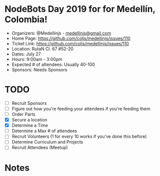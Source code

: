  # NodeBots Day 2019 for for Medellín, Colombia!

 - Organizers: @Medellínjs - medellinjs@gmail.com
 - Home Page: https://github.com/coljs/medellinjs/issues/110
 - Ticket Link: https://github.com/coljs/medellinjs/issues/110
 - Location: RutaN Cl. 67 #52-20
 - Dates: July 27
 - Hours: 9:00am - 3:00pm
 - Expected # of attendees: Usually 40-100
 - Sponsors: Needs Sponsors

# TODO

 - [ ] Recruit Sponsors
 - [ ] Figure out how you're feeding your attendees if you're feeding them
 - [ ] Order Parts
 - [x] Secure a location
 - [x] Determine a Time
 - [ ] Determine a Max # of attendees
 - [ ] Recruit Volunteers (1 for every 10 works if you've done this before)
 - [ ] Determine Curriculum and Projects
 - [ ] Recruit Attendees (Meetup)

# Notes
